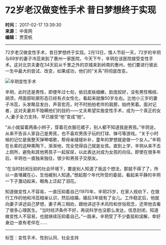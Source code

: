 # 72岁老汉做变性手术 昔日梦想终于实现

**时间：** 2017-02-17 13:39:30  
**来源：** 中青网  
**编辑：** 贾雯帆  

---

72岁老汉做变性手术，昔日梦想终于实现。2月13日，情人节前一天，72岁的辛玥与69岁的妻子冷蕊来到了惠州一家医院，今天下午，辛玥在该医院接受变性手术。这对北京夫妻在34天前从千里之外的京城来到岭南的惠州，他们要进行彼此一生中最大的尝试、改变，如果成功，他们的“关系”将彻底改变。

![辛玥变性手术](http://images.haiwainet.cn/20170217/1487310017369249.jpg)

辛玥，此时还是男性，即便年过七旬，依旧皮肤细嫩，脸庞姣好，没有男性喉结、胡须，颅面部轮廓形态已经有点女性化，看起来就像50岁左右。比他小三岁的妻子冷蕊，头发略显发白，声音宏亮，时不时拍拍老伴的肩膀，始终笑着。面对记者，这对夫妻并不隐瞒他们的目的——丈夫希望实施变性手术，成为一个真正的女人;妻子全力支持，早已接受“他”变成“她”。

“从小就留着两条小辫子，穿着花衣服花裙子，别人都不知道我是男孩。”辛玥说，从来不告诉人家自己是男孩，也不喜欢男孩子玩的打球、弹弓等游戏。“关于小时候的记忆是我整天弹琴唱歌，帮母亲缝缝补补，童年的梦想就是做一个女人。”辛玥在长辈的这种熏陶下，渐渐地，完全觉得自己就是女孩。直到上学，辛玥从来不去上厕所，避免和其他男孩子一起尿尿，以此表达对成为女孩的向往。即使在很多年后，辛玥也一直独来独往，很少和男孩子交朋友。

“在当时封闭压抑的社会环境下，要是别人知道了我这个想法，那就不得了了，所以一直埋藏在心，生怕被别人知道。”想起那个年代所受的委屈，看起来平静的辛玥一下子激动起来，眼角上泛起了泪花。

知道做变性人不容易，一直压抑着自己!1970年，辛玥25岁，在家人规劝下，在银行工作的他和冷蕊相亲认识，然后结婚，婚后3年就有了女儿。工作稳定后，他就向妻子讲述自己梦想，妻子再三相劝，跟他讲述手术风险和世俗观念，还带他去看了很多心理医生。“当时经济条件不好，再说科学也没那么发达，信息封闭，知道做变性人不容易，也就继续压抑着自己。”一路来，辛玥受了不少委屈和误解，幸好身边一直有老伴在……

--- 

标签：变性手术、性别认同、社会支持